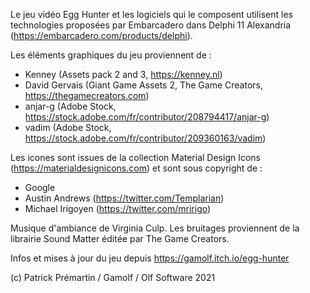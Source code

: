 Le jeu vidéo Egg Hunter et les logiciels qui le composent utilisent les technologies proposées par Embarcadero dans Delphi 11 Alexandria (https://embarcadero.com/products/delphi).

Les éléments graphiques du jeu proviennent de :
* Kenney (Assets pack 2 and 3, https://kenney.nl)
* David Gervais (Giant Game Assets 2, The Game Creators, https://thegamecreators.com)
* anjar-g (Adobe Stock, https://stock.adobe.com/fr/contributor/208794417/anjar-g)
* vadim (Adobe Stock, https://stock.adobe.com/fr/contributor/209360163/vadim)

Les icones sont issues de la collection Material Design Icons (https://materialdesignicons.com) et sont sous copyright de :
* Google
* Austin Andrews (https://twitter.com/Templarian)
* Michael Irigoyen (https://twitter.com/mririgo)

Musique d'ambiance de Virginia Culp.
Les bruitages proviennent de la librairie Sound Matter éditée par The Game Creators.

Infos et mises à jour du jeu depuis https://gamolf.itch.io/egg-hunter

(c) Patrick Prémartin / Gamolf / Olf Software 2021